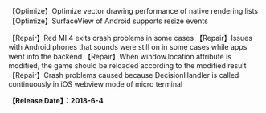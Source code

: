 【Optimize】Optimize vector drawing performance of native rendering lists
【Optimize】SurfaceView of Android supports resize events

【Repair】Red MI 4 exits crash problems in some cases
【Repair】Issues with Android phones that sounds were still on in some cases while apps went into the backend
【Repair】When window.location attribute is modified, the game should be reloaded according to the modified result
【Repair】Crash problems caused because DecisionHandler is called continuously in iOS webview mode of micro terminal

**【Release Date】：2018-6-4**